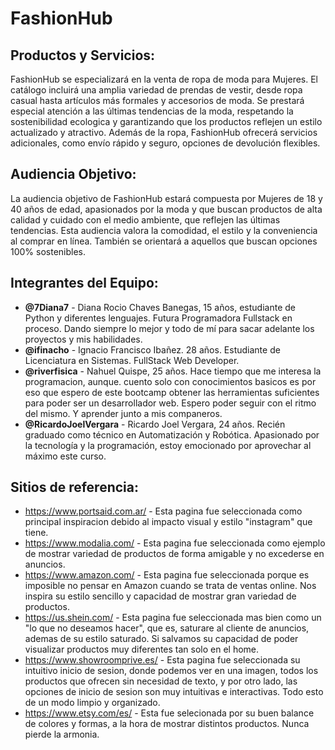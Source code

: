 # FashionHub
## Productos y Servicios:
FashionHub se especializará en la venta de ropa de moda para Mujeres. El catálogo incluirá una amplia variedad de prendas de vestir, desde ropa casual hasta artículos más formales y accesorios de moda. Se prestará especial atención a las últimas tendencias de la moda, respetando la sostenibilidad ecologica y garantizando que los productos reflejen un estilo actualizado y atractivo.
Además de la ropa, FashionHub ofrecerá servicios adicionales, como envío rápido y seguro, opciones de devolución flexibles.

## Audiencia Objetivo:
La audiencia objetivo de FashionHub estará compuesta por Mujeres de 18 y 40 años de edad, apasionados por la moda y que buscan productos de alta calidad y cuidado con el medio ambiente, que reflejen las últimas tendencias. Esta audiencia valora la comodidad, el estilo y la conveniencia al comprar en línea. También se orientará a aquellos que buscan opciones 100% sostenibles.

## Integrantes del Equipo:

- **@7Diana7** - Diana Rocio Chaves Banegas, 15 años, estudiante de Python y diferentes lenguajes. Futura Programadora Fullstack en proceso. Dando siempre lo mejor y todo de mí para sacar adelante los proyectos y mis habilidades.
- **@ifinacho** - Ignacio Francisco Ibañez. 28 años. Estudiante de Licenciatura en Sistemas. FullStack Web Developer.
- **@riverfisica** - Nahuel Quispe, 25 años. Hace tiempo que me interesa la programacion, aunque. cuento solo con conocimientos basicos es por eso que espero de este bootcamp obtener las herramientas suficientes para poder ser un desarrollador web. Espero poder seguir con el ritmo del mismo. Y aprender junto a mis companeros.
- **@RicardoJoelVergara** - Ricardo Joel Vergara, 24 años. Recién graduado como técnico en Automatización y Robótica. 
Apasionado por la tecnología y la programación, estoy emocionado por aprovechar al máximo este curso.

## Sitios de referencia:

+ https://www.portsaid.com.ar/ - Esta pagina fue seleccionada como principal inspiracion debido al impacto visual y estilo "instagram" que tiene.
+ https://www.modalia.com/ - Esta pagina fue seleccionada como ejemplo de mostrar variedad de productos de forma amigable y no excederse en anuncios.
+ https://www.amazon.com/ - Esta pagina fue seleccionada porque es imposible no pensar en Amazon cuando se trata de ventas online. Nos inspira su estilo sencillo y capacidad de mostrar gran variedad de productos.
+ https://us.shein.com/ - Esta pagina fue seleccionada mas bien como un "lo que no deseamos hacer", que es, saturare al cliente de anuncios, ademas de su estilo saturado. Si salvamos su capacidad de poder visualizar productos muy diferentes tan solo en el home.
+ https://www.showroomprive.es/ - Esta pagina fue seleccionada su intuitivo inicio de sesion, donde podemos ver en una imagen, todos los productos que ofrecen sin necesidad de texto, y por otro lado, las opciones de inicio de sesion son muy intuitivas e interactivas. Todo esto de un modo limpio y organizado.
+ https://www.etsy.com/es/ - Esta fue selecionada por su buen balance de colores y formas, a la hora de mostrar distintos productos. Nunca pierde la armonia.
